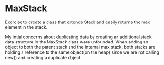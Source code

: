 # MaxStack
Exercise to create a class that extends Stack and easily returns the max element in the stack.

My intial concerns about duplicating data by creating an additional stack data structure in the MaxStack class
were unfounded.  When adding an object to both the parent stack and the internal max stack, both stacks are
holding a reference to the same object(on the heap) since we are not calling new() and creating a duplicate
object.
